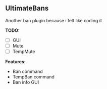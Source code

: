 ## UltimateBans
Another ban plugin because i felt like coding it

**TODO:**
- [ ] GUI
- [ ] Mute
- [ ] TempMute

**Features:**
- Ban command
- TempBan command
- Ban info GUI